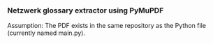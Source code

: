 <h3>Netzwerk glossary extractor using PyMuPDF</h3>
Assumption: The PDF exists in the same repository as the Python file (currently named main.py).
</br>

